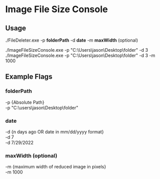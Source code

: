 <h1>Image File Size Console</h1>
<h2>Usage</h2>
./FileDeleter.exe -p <strong>folderPath</strong> -d <strong>date</strong> -m <strong>maxWidth</strong> (optional)

./ImageFileSizeConsole.exe -p "C:\Users\jason\Desktop\folder" -d 3
./ImageFileSizeConsole.exe -p "C:\Users\jason\Desktop\folder" -d 3 -m 1000

<h2>Example Flags</h2>
<h3>folderPath</h3>
-p {Absolute Path}
<br />
-p "C:\users\jason\Desktop\folder"
<h3>date</h3>
-d {n days ago OR date in mm/dd/yyyy format}
<br />
-d 7
<br />
-d 7/29/2022
<br />
<h3>maxWidth (optional)</h3> 
-m {maximum width of reduced image in pixels}
<br />
-m 1000